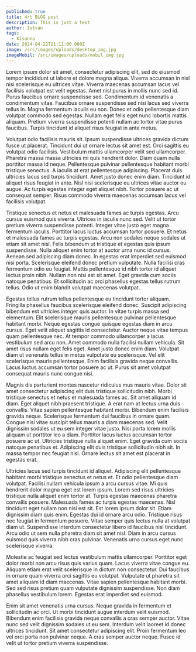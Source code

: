 ```yaml
---
published: true
title: 4rt BLOG post
description: This is just a test
author: István
tags:
  - Kisanna
date: 2024-04-22T21:11:00.000Z
image: /src/images/uploads/desktop_img.jpg
imageMobil: /src/images/uploads/mobil_img.jpg
---
```


Lorem ipsum dolor sit amet, consectetur adipiscing elit, sed do eiusmod tempor incididunt ut labore et dolore magna
aliqua. Viverra accumsan in nisl nisi scelerisque eu ultrices vitae. Viverra maecenas accumsan lacus vel facilisis
volutpat est velit egestas. Amet nisl purus in mollis nunc sed id. Purus faucibus ornare suspendisse sed. Condimentum id
venenatis a condimentum vitae. Faucibus ornare suspendisse sed nisi lacus sed viverra tellus in. Magna fermentum iaculis
eu non. Donec et odio pellentesque diam volutpat commodo sed egestas. Nullam eget felis eget nunc lobortis mattis
aliquam. Pretium viverra suspendisse potenti nullam ac tortor vitae purus faucibus. Turpis tincidunt id aliquet risus
feugiat in ante metus.

Volutpat odio facilisis mauris sit. Ipsum suspendisse ultrices gravida dictum fusce ut placerat. Tincidunt dui ut ornare
lectus sit amet est. Orci sagittis eu volutpat odio facilisis. Vestibulum mattis ullamcorper velit sed ullamcorper.
Pharetra massa massa ultricies mi quis hendrerit dolor. Diam quam nulla porttitor massa id neque. Pellentesque pulvinar
pellentesque habitant morbi tristique senectus. A iaculis at erat pellentesque adipiscing. Placerat duis ultricies lacus
sed turpis tincidunt. Amet justo donec enim diam. Tincidunt id aliquet risus feugiat in ante. Nisl nisi scelerisque eu
ultrices vitae auctor eu augue. Ac turpis egestas integer eget aliquet nibh. Tortor posuere ac ut consequat semper.
Risus commodo viverra maecenas accumsan lacus vel facilisis volutpat.

Tristique senectus et netus et malesuada fames ac turpis egestas. Arcu cursus euismod quis viverra. Ultrices in iaculis
nunc sed. Velit ut tortor pretium viverra suspendisse potenti. Integer vitae justo eget magna fermentum iaculis.
Porttitor lacus luctus accumsan tortor posuere. Et netus et malesuada fames ac turpis egestas. Arcu non sodales neque
sodales ut etiam sit amet nisl. Felis bibendum ut tristique et egestas quis ipsum suspendisse. Nulla aliquet enim tortor
at auctor urna nunc id cursus. Aenean sed adipiscing diam donec. In egestas erat imperdiet sed euismod nisi porta.
Scelerisque eleifend donec pretium vulputate. Nulla facilisi cras fermentum odio eu feugiat. Mattis pellentesque id nibh
tortor id aliquet lectus proin nibh. Nullam non nisi est sit amet. Eget gravida cum sociis natoque penatibus. Et
sollicitudin ac orci phasellus egestas tellus rutrum tellus. Odio ut enim blandit volutpat maecenas volutpat.

Egestas tellus rutrum tellus pellentesque eu tincidunt tortor aliquam. Fringilla phasellus faucibus scelerisque eleifend
donec. Suscipit adipiscing bibendum est ultricies integer quis auctor. In vitae turpis massa sed elementum. Elit
scelerisque mauris pellentesque pulvinar pellentesque habitant morbi. Neque egestas congue quisque egestas diam in arcu
cursus. Eget velit aliquet sagittis id consectetur. Auctor neque vitae tempus quam pellentesque nec. At tempor commodo
ullamcorper a lacus vestibulum sed arcu non. Amet commodo nulla facilisi nullam vehicula. Sit amet risus nullam eget
felis eget. Amet justo donec enim diam. Volutpat diam ut venenatis tellus in metus vulputate eu scelerisque. Vel elit
scelerisque mauris pellentesque. Enim facilisis gravida neque convallis. Lacus luctus accumsan tortor posuere ac ut.
Purus sit amet volutpat consequat mauris nunc congue nisi.

Magnis dis parturient montes nascetur ridiculus mus mauris vitae. Dolor sit amet consectetur adipiscing elit duis
tristique sollicitudin nibh. Morbi tristique senectus et netus et malesuada fames ac. Sit amet aliquam id diam. Eget
aliquet nibh praesent tristique. A erat nam at lectus urna duis convallis. Vitae sapien pellentesque habitant morbi.
Bibendum enim facilisis gravida neque. Scelerisque fermentum dui faucibus in ornare quam. Congue nisi vitae suscipit
tellus mauris a diam maecenas sed. Velit dignissim sodales ut eu sem integer vitae justo. Nisi porta lorem mollis
aliquam ut porttitor leo a diam. Porttitor lacus luctus accumsan tortor posuere ac ut. Ultricies tristique nulla aliquet
enim. Eget gravida cum sociis natoque penatibus et. Adipiscing elit duis tristique sollicitudin nibh sit. In massa
tempor nec feugiat nisl. Ornare lectus sit amet est placerat in egestas erat.

Ultricies lacus sed turpis tincidunt id aliquet. Adipiscing elit pellentesque habitant morbi tristique senectus et netus
et. Et odio pellentesque diam volutpat. Facilisi nullam vehicula ipsum a arcu cursus vitae. Mi quis hendrerit dolor
magna eget est lorem ipsum. Lorem sed risus ultricies tristique nulla aliquet enim tortor at. Turpis egestas maecenas
pharetra convallis posuere. Malesuada fames ac turpis egestas maecenas. Nisl tincidunt eget nullam non nisi est sit. Est
lorem ipsum dolor sit. Etiam dignissim diam quis enim. Egestas dui id ornare arcu odio. Tristique risus nec feugiat in
fermentum posuere. Vitae semper quis lectus nulla at volutpat diam ut. Suspendisse interdum consectetur libero id
faucibus nisl tincidunt. Arcu odio ut sem nulla pharetra diam sit amet nisl. Diam in arcu cursus euismod quis viverra
nibh cras pulvinar. Venenatis urna cursus eget nunc scelerisque viverra.

Molestie ac feugiat sed lectus vestibulum mattis ullamcorper. Porttitor eget dolor morbi non arcu risus quis varius
quam. Lacus viverra vitae congue eu. Aliquam etiam erat velit scelerisque in dictum non consectetur. Dui faucibus in
ornare quam viverra orci sagittis eu volutpat. Vulputate ut pharetra sit amet aliquam id diam maecenas. Vitae sapien
pellentesque habitant morbi. Sed sed risus pretium quam vulputate dignissim suspendisse. Non diam phasellus vestibulum
lorem. Egestas erat imperdiet sed euismod.

Enim sit amet venenatis urna cursus. Neque gravida in fermentum et sollicitudin ac orci. Ut morbi tincidunt augue
interdum velit euismod. Bibendum enim facilisis gravida neque convallis a cras semper auctor. Vitae nunc sed velit
dignissim sodales ut eu sem. Interdum velit laoreet id donec ultrices tincidunt. Sit amet consectetur adipiscing elit.
Proin fermentum leo vel orci porta non pulvinar neque. A cras semper auctor neque. Fusce id velit ut tortor pretium
viverra suspendisse.
